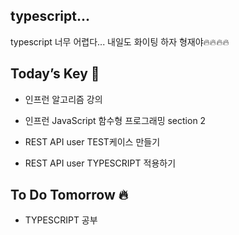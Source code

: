 ## typescript...

typescript 너무 어렵다...
내일도 화이팅 하자 형재야🔥🔥🔥🔥  

## Today’s Key 🔑

- 인프런 알고리즘 강의

- 인프런 JavaScript 함수형 프로그래밍 section 2

- REST API user TEST케이스 만들기

- REST API user TYPESCRIPT 적용하기

## To Do Tomorrow 🔥

-  TYPESCRIPT 공부
